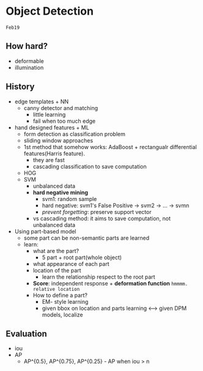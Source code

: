 # Object Detection
`Feb19`

## How hard?
- deformable
- illumination

## History
- edge templates + NN
    + canny detector and matching
        * little learning
        * fail when too much edge
- hand designed features + ML   
    + form detection as classification problem
    + sliding window approaches
    + 1st method that somehow works: AdaBoost + rectangualr differential features(Harris feature).
        * they are fast
        * cascading classification to save computation
    + HOG
    + SVM
        * unbalanced data
        * __hard negative mining__
            - svm1: random sample
            - hard negative: svm1's False Positive -> svm2 -> ... -> svmn
            - _prevent forgetting_: preserve support vector
        * vs cascading method: it aims to save computation, not unbalanced data
- Using part-based model
    + some part can be non-semantic
        parts are learned
    + learn:
        * what are the part?
            - 5 part + root part(whole object)
        * what appearance of each part
        * location of the part
            - learn the relationship respect to the root part
        * __Score__: independent response + __deformation function__ `hmmmm. relative location`
        * How to define a part?
            - EM- style learning
            - given bbox on location and parts learning <--> given DPM models, localize

## Evaluation
- iou
- AP
    + AP^{0.5}, AP^{0.75}, AP^{0.25} - AP when iou > n

